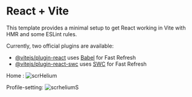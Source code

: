 # React + Vite

This template provides a minimal setup to get React working in Vite with HMR and some ESLint rules.

Currently, two official plugins are available:

- [@vitejs/plugin-react](https://github.com/vitejs/vite-plugin-react/blob/main/packages/plugin-react/README.md) uses [Babel](https://babeljs.io/) for Fast Refresh
- [@vitejs/plugin-react-swc](https://github.com/vitejs/vite-plugin-react-swc) uses [SWC](https://swc.rs/) for Fast Refresh


Home :
![scrHelium](https://github.com/user-attachments/assets/11781996-953b-41c2-8790-5e14b081bcee)

Profile-setting: 
![scrheliumS](https://github.com/user-attachments/assets/1d4ee27e-550c-4a68-90f8-8c4a45c52e4d)
